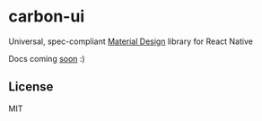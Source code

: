 carbon-ui
==========

Universal, spec-compliant [Material Design](https://material.google.com/) library for React Native

Docs coming [soon](https://github.com/tuckerconnelly/carbon-ui-docs) :)

## License
MIT
